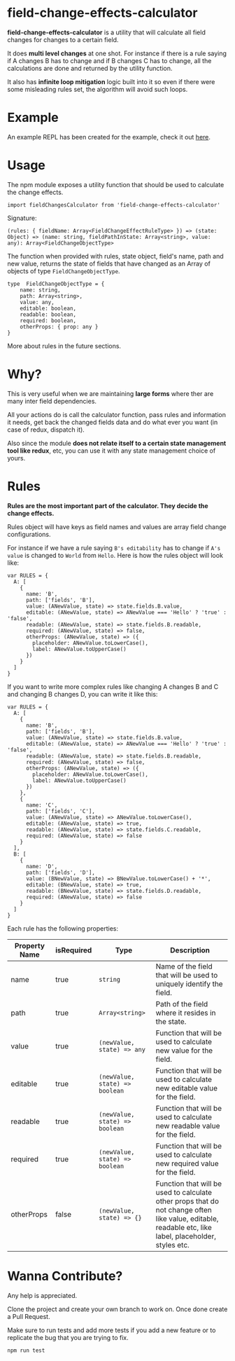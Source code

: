 # field-change-effects-calculator

**field-change-effects-calculator** is a utility that will calculate all field changes for changes to a certain field.

It does **multi level changes** at one shot. For instance if there is a rule saying if A changes B has to change and if B changes C has to change, all the calculations are done and returned by the utility function. 

It also has **infinite loop mitigation** logic built into it so even if there were some misleading rules set, the algorithm will avoid such loops.

# Example

An example REPL has been created for the example, check it out [here](https://repl.it/@RevanthKumar2/FieldChangesCalculator).

# Usage

The npm module exposes a utility function that should be used to calculate the change effects.

    import fieldChangesCalculator from 'field-change-effects-calculator'

Signature:

    (rules: { fieldName: Array<FieldChangeEffectRuleType> }) => (state: Object) => (name: string, fieldPathInState: Array<string>, value: any): Array<FieldChangeObjectType>

The function when provided with rules, state object, field's name, path and new value, returns the state of fields that have changed as an Array of objects of type `FieldChangeObjectType`.

    type  FieldChangeObjectType = {
	    name: string,
	    path: Array<string>,
	    value: any,
	    editable: boolean,
	    readable: boolean,
	    required: boolean,
	    otherProps: { prop: any }
    }

More about rules in the future sections.

# Why?

This is very useful when we are maintaining **large forms** where ther are many inter field dependencies.

All your actions do is call the calculator function, pass rules and information it needs, get back the changed fields data and do what ever you want (in case of redux, dispatch it).

Also since the module **does not relate itself to a certain state management tool like redux**, etc, you can use it with any state management choice of yours.

# Rules

**Rules are the most important part of the calculator. They decide the change effects.**

Rules object will have keys as field names and values are array field change configurations.

For instance if we have a rule saying `B's editability` has to change if `A's value` is changed to `World` from `Hello`. Here is how the rules object will look like:

    var RULES = {
      A: [
        {
          name: 'B',
          path: ['fields', 'B'],
          value: (ANewValue, state) => state.fields.B.value,
          editable: (ANewValue, state) => ANewValue === 'Hello' ? 'true' : 'false',
          readable: (ANewValue, state) => state.fields.B.readable,
          required: (ANewValue, state) => false,
          otherProps: (ANewValue, state) => ({
            placeholder: ANewValue.toLowerCase(),
            label: ANewValue.toUpperCase()
          })
        }
      ]
    }

If you want to write more complex rules like changing A changes B and C and changing B changes D, you can write it like this:

    var RULES = {
      A: [
        {
          name: 'B',
          path: ['fields', 'B'],
          value: (ANewValue, state) => state.fields.B.value,
          editable: (ANewValue, state) => ANewValue === 'Hello' ? 'true' : 'false',
          readable: (ANewValue, state) => state.fields.B.readable,
          required: (ANewValue, state) => false,
          otherProps: (ANewValue, state) => ({
            placeholder: ANewValue.toLowerCase(),
            label: ANewValue.toUpperCase()
          })
        },
        {
          name: 'C',
          path: ['fields', 'C'],
          value: (ANewValue, state) => ANewValue.toLowerCase(),
          editable: (ANewValue, state) => true,
          readable: (ANewValue, state) => state.fields.C.readable,
          required: (ANewValue, state) => false
        }
      ],
      B: [
        {
          name: 'D',
          path: ['fields', 'D'],
          value: (BNewValue, state) => BNewValue.toLowerCase() + '*',
          editable: (BNewValue, state) => true,
          readable: (BNewValue, state) => state.fields.D.readable,
          required: (ANewValue, state) => false
        }
      ]
    }

Each rule has the following properties:

| Property Name | isRequired | Type | Description |
|--|--|--|--|
| name | true | `string` | Name of the field that will be used to uniquely identify the field. |
| path | true | `Array<string>` | Path of the field where it resides in the state. |
| value | true | `(newValue, state) => any` | Function that will be used to calculate new value for the field. |
| editable | true | `(newValue, state) => boolean` | Function that will be used to calculate new editable value for the field. |
| readable | true | `(newValue, state) => boolean` | Function that will be used to calculate new readable value for the field. |
| required | true | `(newValue, state) => boolean` | Function that will be used to calculate new required value for the field. |
| otherProps | false | `(newValue, state) => {}` | Function that will be used to calculate other props that do not change often like value, editable, readable etc, like label, placeholder, styles etc. |

# Wanna Contribute?

Any help is appreciated.

Clone the project and create your own branch to work on. Once done create a Pull Request.

Make sure to run tests and add more tests if you add a new feature or to replicate the bug that you are trying to fix.

    npm run test
